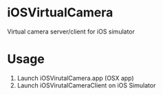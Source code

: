 iOSVirtualCamera
================

Virtual camera server/client for iOS simulator

Usage
================
1. Launch iOSVirutalCamera.app (OSX app)
2. Launch iOSVirutalCameraClient on iOS Simulator
